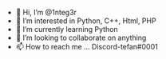 - 👋 Hi, I’m @1nteg3r
- 👀 I’m interested in Python, C++, Html, PHP
- 🌱 I’m currently learning Python
- 💞️ I’m looking to collaborate on anything
- 📫 How to reach me ...
Discord-tefan#0001

<!---
1nteg3r/1nteg3r is a ✨ special ✨ repository because its `README.md` (this file) appears on your GitHub profile.
You can click the Preview link to take a look at your changes.
--->
